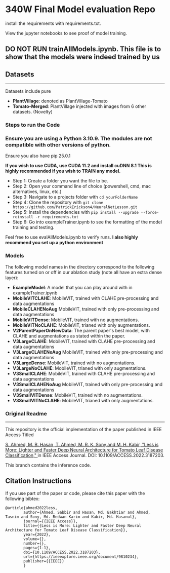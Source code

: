 # 340W Final Model evaluation Repo

install the requirements with requirements.txt.

View the jupyter notebooks to see proof of model training. 
## DO NOT RUN trainAllModels.ipynb. This file is to show that the models were indeed trained by us

## Datasets
---

Datasets include pure 
  - **PlantVillage**: denoted as PlantVillage-Tomato
  - **Tomato-Merged**: PlantVillage injected with images from 6 other datasets. (Novelty)

### Steps to run the Code
### Ensure you are using a Python 3.10.9. The modules are not compatible with other versions of python.
Ensure you also have pip 25.0.1

**If you wish to use CUDA, use CUDA 11.2 and install cuDNN 8.1 This is highly recommended if you wish to TRAIN any model.**
  - Step 1: Create a folder you want the file to be.
  - Step 2: Open your command line of choice (powershell, cmd, mac alternatives, linux, etc.)
  - Step 3: Navigate to a projects folder with ```cd yourFolderName```
  - Step 4: Clone the repository with ```git clone https://github.com/PatrickErickson4/NeuralNetLesson.git```
  - Step 5: Install the dependencies with ```pip install --upgrade --force-reinstall -r requirements.txt```
  - Step 6: Go into exampleTrainer.ipynb to see the formatting of the model training and testing.

Feel free to use evalAllModels.ipynb to verify runs. **I also highly recommend you set up a python environment**

### Models
The following model names in the directory correspond to the following features turned on or off in our ablation study (note all have an extra dense layer):
  - **ExampleModel**: A model that you can play around with in exampleTrainer.ipynb
  - **MobileVITCLAHE**: MobileVIT, trained with CLAHE pre-processing and data augmentations
  - **MobileCLAHENoAug** MobileVIT, trained with only pre-processing and data augmentations
  - **MobileVITDense**: MobileVIT, trained with no augmentations.
  - **MobileVITNoCLAHE**: MobileVIT, trianed with only augmentations.
  - **V2ParentPaperOnNewData**: The parent paper's best model, with CLAHE and augmentations as stated within the paper.
  - **V3LargeCLAHE**: MobileVIT, trained with CLAHE pre-processing and data augmentations
  - **V3LargeCLAHENoAug** MobileVIT, trained with only pre-processing and data augmentations
  - **V3LargeDense**: MobileVIT, trained with no augmentations.
  - **V3LargeNoCLAHE**: MobileVIT, trianed with only augmentations.
  - **V3SmallCLAHE**: MobileVIT, trained with CLAHE pre-processing and data augmentations
  - **V3SmallCLAHENoAug** MobileVIT, trained with only pre-processing and data augmentations
  - **V3SmallVITDense**: MobileVIT, trained with no augmentations.
  - **V3SmallVITNoCLAHE**: MobileVIT, trianed with only augmentations.
### Original Readme
---

This repository is the official implementation of the paper published in IEEE Access Titled 

[S. Ahmed, M. B. Hasan, T. Ahmed, M. R. K. Sony and M. H. Kabir, "Less is More: Lighter and Faster Deep Neural Architecture for Tomato Leaf Disease Classification," ](https://ieeexplore.ieee.org/document/9810234) in IEEE Access Journal. DOI: 10.1109/ACCESS.2022.3187203.

This branch contains the inference code. 



## Citation Instructions
If you use part of the paper or code, please cite this paper with the following bibtex:
```
@article{ahmed2022less,  
        author={Ahmed, Sabbir and Hasan, Md. Bakhtiar and Ahmed, Tasnim and Sony, Md. Redwan Karim and Kabir, Md. Hasanul},  
        journal={{IEEE Access}},   
        title={{Less is More: Lighter and Faster Deep Neural Architecture for Tomato Leaf Disease Classification}},   
        year={2022},  
        volume={},  
        number={},  
        pages={1-1},  
        doi={10.1109/ACCESS.2022.3187203},
        url={https://ieeexplore.ieee.org/document/9810234},
        publisher={{IEEE}}
        }
```

